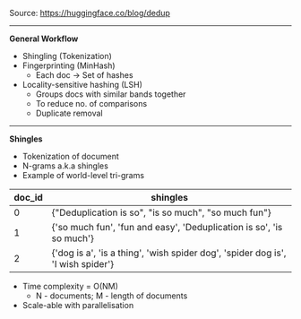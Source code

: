 Source: https://huggingface.co/blog/dedup

---
**General Workflow**
- Shingling (Tokenization)
- Fingerprinting (MinHash)
	- Each doc -> Set of hashes
- Locality-sensitive hashing (LSH)
	- Groups docs with similar bands together
	- To reduce no. of comparisons
	- Duplicate removal
---
**Shingles**
- Tokenization of document
- N-grams a.k.a shingles
- Example of world-level tri-grams

| doc_id | shingles                                                                        |
| ------ | ------------------------------------------------------------------------------- |
| 0      | {"Deduplication is so", "is so much", "so much fun"}                            |
| 1      | {'so much fun', 'fun and easy', 'Deduplication is so', 'is so much'}            |
| 2      | {'dog is a', 'is a thing', 'wish spider dog', 'spider dog is', 'I wish spider'} |
- Time complexity = O(NM)
	- N - documents; M - length of documents
- Scale-able with parallelisation